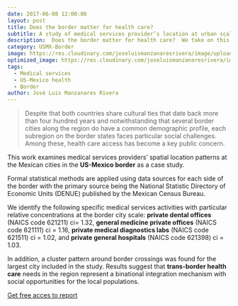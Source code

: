 ```yaml
---
date: 2017-06-08 12:00:00
layout: post
title: Does the border matter for health care?
subtitle: A study of medical services provider’s location at urban scale in the Mexican cities of the US-MX border.
description:  Does the border matter for health care?  We take on this inquiry to bring light on the spatial patterns of medical services providers at the city scale for the  main US Mexico border  cities in the Mexican side.
category: USMX-Border
image: https://res.cloudinary.com/joseluismanzanaresrivera/image/upload/v1585515175/barbara-zandoval-AWJNryTcJFk-unsplash_iztcsr.jpg
optimized_image: https://res.cloudinary.com/joseluismanzanaresrivera/image/upload/v1585515175/barbara-zandoval-AWJNryTcJFk-unsplash_iztcsr.jpg
tags:
  - Medical services 
  - US-Mexico health
  - Border
author: José Luis Manzanares Rivera
---
```


> Despite that both countries share cultural ties that date back more than four hundred years and notwithstanding   that several border cities along the region do have a common demographic profile, each subregion on the border states faces particular social challenges. Among these, health care access has become a key public concern. 

This work examines medical services providers’ spatial location patterns at the Mexican cities in the **US-Mexico border** as a case study. 

Formal statistical methods are applied using data sources for each side of the border with the primary source being the National Statistic Directory of Economic Units (DENUE) published by the Mexican Census Bureau. 

We identify the following specific medical services activities with particular relative concentrations at the border city scale: **private dental offices** (NAICS code 621211) ci= 1.32, **general medicine private offices** (NAICS code 621111) ci = 1.16, **private medical diagnostics labs** (NAICS code 621511) ci = 1.02, and **private general hospitals** (NAICS code 621398) ci = 1.03. 

In addition, a cluster pattern around border crossings was found for the largest city included in the study. Results suggest that **trans-border health care** needs in the region represent a binational integration mechanism with social opportunities for the local populations.




[Get free acces to report](http://www.scielo.org.mx/pdf/estfro/v18n36/2395-9134-estfro-18-36-00151-es.pdf)



